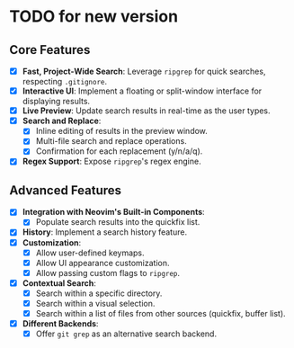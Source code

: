 # TODO for new version

## Core Features

- [x] **Fast, Project-Wide Search**: Leverage `ripgrep` for quick searches, respecting `.gitignore`.
- [x] **Interactive UI**: Implement a floating or split-window interface for displaying results.
- [x] **Live Preview**: Update search results in real-time as the user types.
- [x] **Search and Replace**:
    - [x] Inline editing of results in the preview window.
    - [x] Multi-file search and replace operations.
    - [x] Confirmation for each replacement (y/n/a/q).
- [x] **Regex Support**: Expose `ripgrep`'s regex engine.

## Advanced Features

- [x] **Integration with Neovim's Built-in Components**:
    - [x] Populate search results into the quickfix list.
- [x] **History**: Implement a search history feature.
- [x] **Customization**:
    - [x] Allow user-defined keymaps.
    - [x] Allow UI appearance customization.
    - [x] Allow passing custom flags to `ripgrep`.
- [x] **Contextual Search**:
    - [x] Search within a specific directory.
    - [x] Search within a visual selection.
    - [x] Search within a list of files from other sources (quickfix, buffer list).
- [x] **Different Backends**:
    - [x] Offer `git grep` as an alternative search backend.
